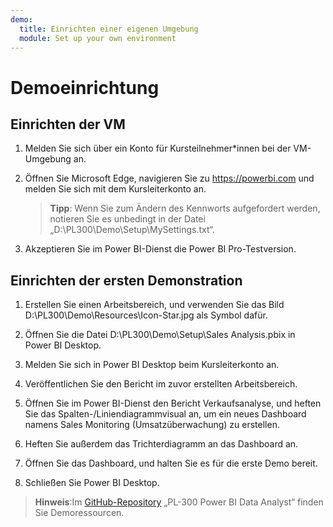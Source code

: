 ```yaml
---
demo:
  title: Einrichten einer eigenen Umgebung
  module: Set up your own environment
---
```



# Demoeinrichtung

## Einrichten der VM

1. Melden Sie sich über ein Konto für Kursteilnehmer*innen bei der VM-Umgebung an.

1. Öffnen Sie Microsoft Edge, navigieren Sie zu <https://powerbi.com> und melden Sie sich mit dem Kursleiterkonto an.
    > **Tipp**: Wenn Sie zum Ändern des Kennworts aufgefordert werden, notieren Sie es unbedingt in der Datei „D:\PL300\Demo\Setup\MySettings.txt“.

1. Akzeptieren Sie im Power BI-Dienst die Power BI Pro-Testversion.

## Einrichten der ersten Demonstration

1. Erstellen Sie einen Arbeitsbereich, und verwenden Sie das Bild D:\PL300\Demo\Resources\Icon-Star.jpg als Symbol dafür.

1. Öffnen Sie die Datei D:\PL300\Demo\Setup\Sales Analysis.pbix in Power BI Desktop.

1. Melden Sie sich in Power BI Desktop beim Kursleiterkonto an.

1. Veröffentlichen Sie den Bericht im zuvor erstellten Arbeitsbereich.

1. Öffnen Sie im Power BI-Dienst den Bericht Verkaufsanalyse, und heften Sie das Spalten-/Liniendiagrammvisual an, um ein neues Dashboard namens Sales Monitoring (Umsatzüberwachung) zu erstellen.

1. Heften Sie außerdem das Trichterdiagramm an das Dashboard an.

1. Öffnen Sie das Dashboard, und halten Sie es für die erste Demo bereit.

1. Schließen Sie Power BI Desktop.

> **Hinweis**:Im [GitHub-Repository](https://github.com/MicrosoftLearning/PL-300-Microsoft-Power-BI-Data-Analyst/tree/Main/Allfiles/Demo) „PL-300 Power BI Data Analyst“ finden Sie Demoressourcen.
